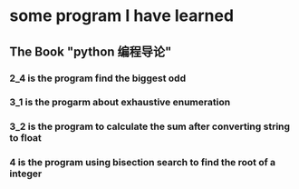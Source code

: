 # some program I have learned 
## The Book "python 编程导论"
### 2_4 is the program find the biggest odd
### 3_1 is the progarm about exhaustive enumeration
### 3_2 is the program to calculate the sum after converting string to float
### 4 is the program using bisection search to find the root of a integer
